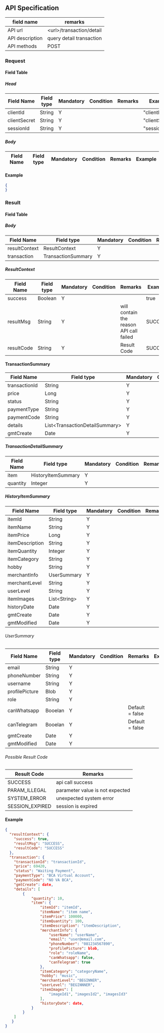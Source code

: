 ## API Specification

| field name      | remarks                    |
| --------------- | -------------------------- |
| API url         | \<url\>/transaction/detail |
| API description | query detail transaction   |
| API methods     | POST                       |

### Request

#### Field Table

##### Head

| Field Name   | Field type | Mandatory | Condition | Remarks | Example        |
| ------------ | ---------- | --------- | --------- | ------- | -------------- |
| clientId     | String     | Y         |           |         | "clientId"     |
| clientSecret | String     | Y         |           |         | "clientSecret" |
| sessionId    | String     | Y         |           |         | "sessionId"    |

##### Body

| Field Name | Field type | Mandatory | Condition | Remarks | Example |
| ---------- | ---------- | --------- | --------- | ------- | ------- |

#### Example

```json
{
}
```

### Result

#### Field Table

##### Body

| Field Name    | Field type         | Mandatory | Condition | Remarks | Example |
| ------------- | ------------------ | --------- | --------- | ------- | ------- |
| resultContext | ResultContext      | Y         |           |         |         |
| transaction   | TransactionSummary | Y         |           |         |         |

##### ResultContext

| Field Name | Field type | Mandatory | Condition | Remarks                                 | Example |
| ---------- | ---------- | --------- | --------- | --------------------------------------- | ------- |
| success    | Boolean    | Y         |           |                                         | true    |
| resultMsg  | String     | Y         |           | will contain the reason API call failed | SUCCESS |
| resultCode | String     | Y         |           | Result Code                             | SUCCESS |


#### TransactionSummary
| Field Name    | Field type                       | Mandatory | Condition | Remarks | Example |
| ------------- | -------------------------------- | --------- | --------- | ------- | ------- |
| transactionId | String                           | Y         |           |         |         |
| price         | Long                             | Y         |           |         |         |
| status        | String                           | Y         |           |         |         |
| paymentType   | String                           | Y         |           |         |         |
| paymentCode   | String                           | Y         |           |         |         |
| details       | List\<TransactionDetailSummary\> | Y         |           |         |         |
| gmtCreate     | Date                             | Y         |           |         |         |

##### TransactionDetailSummary
| Field Name | Field type         | Mandatory | Condition | Remarks | Example |
| ---------- | ------------------ | --------- | --------- | ------- | ------- |
| item       | HistoryItemSummary | Y         |           |         |         |
| quantity   | Integer            | Y         |           |         |         |

##### HistoryItemSummary
| Field Name      | Field type     | Mandatory | Condition | Remarks | Example |
| --------------- | -------------- | --------- | --------- | ------- | ------- |
| itemId          | String         | Y         |           |         |         |
| itemName        | String         | Y         |           |         |         |
| itemPrice       | Long           | Y         |           |         |         |
| itemDescription | String         | Y         |           |         |         |
| itemQuantity    | Integer        | Y         |           |         |         |
| itemCategory    | String         | Y         |           |         |         |
| hobby           | String         | Y         |           |         |         |
| merchantInfo    | UserSummary    | Y         |           |         |         |
| merchantLevel   | String         | Y         |           |         |         |
| userLevel       | String         | Y         |           |         |         |
| itemImages      | List\<String\> | Y         |           |         |         |
| historyDate     | Date           | Y         |           |         |         |
| gmtCreate       | Date           | Y         |           |         |         |
| gmtModified     | Date           | Y         |           |         |         |

###### UserSummary
| Field Name     | Field type | Mandatory | Condition | Remarks         | Example |
| -------------- | ---------- | --------- | --------- | --------------- | ------- |
| email          | String     | Y         |           |                 |         |
| phoneNumber    | String     | Y         |           |                 |         |
| username       | String     | Y         |           |                 |         |
| profilePicture | Blob       | Y         |           |                 |         |
| role           | String     | Y         |           |                 |         |
| canWhatsapp    | Booelan    | Y         |           | Default = false |         |
| canTelegram    | Booelan    | Y         |           | Default = false |         |
| gmtCreate      | Date       | Y         |           |                 |         |
| gmtModified    | Date       | Y         |           |                 |         |

###### Possible Result Code

| Result Code     | Remarks                         |
| --------------- | ------------------------------- |
| SUCCESS         | api call success                |
| PARAM_ILLEGAL   | parameter value is not expected |
| SYSTEM_ERROR    | unexpected system error         |
| SESSION_EXPIRED | session is expired              |

#### Example

```json
{
  "resultContext": {
    "success": true,
    "resultMsg": "SUCCESS",
    "resultCode": "SUCCESS"
  },
  "transaction": {
    "transactionId": "transactionId",
    "price": 69420,
    "status": "Waiting Payment",
    "paymentType": "BCA Virtual Account",
    "paymentCode": "NO VA BCA",
    "gmtCreate": date,
    "details": [
        {
            "quantity": 10,
            "item": {
                "itemId": "itemId", 
                "itemName": "item name", 
                "itemPrice": 100000,
                "itemQuantity": 100,
                "itemDescription": "itemDescription",
                "merchantInfo": {
                    "userName": "userName",
                    "email": "user@email.com",
                    "phoneNumber": "081234567890",
                    "profilePicture": blob,
                    "role": "roleName",
                    "canWhatsapp": false,
                    "canTelegram": true
                },
                "itemCategory": "categoryName",
                "hobby": "music",
                "merchantLevel": "BEGINNER",
                "userLevel": "BEGINNNER",
                "itemImages": [
                    "imageId1", "imagesId2", "imagesId3"
                ],
                "historyDate": date,
            }
        }
    ]
   }
}
```
